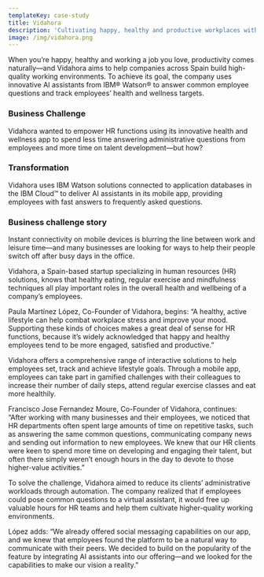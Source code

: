 ```yaml
---
templateKey: case-study
title: Vidahora
description: 'Cultivating happy, healthy and productive workplaces with AI-driven support'
image: /img/vidahora.png
---
```

When you’re happy, healthy and working a job you love, productivity comes naturally—and Vidahora aims to help companies across Spain build high-quality working environments. To achieve its goal, the company uses innovative AI assistants from IBM® Watson® to answer common employee questions and track employees’ health and wellness targets.

### Business Challenge

Vidahora wanted to empower HR functions using its innovative health and wellness app to spend less time answering administrative questions from employees and more time on talent development—but how?

### Transformation

Vidahora uses IBM Watson solutions connected to application databases in the IBM Cloud™ to deliver AI assistants in its mobile app, providing employees with fast answers to frequently asked questions.

### Business challenge story

Instant connectivity on mobile devices is blurring the line between work and leisure time—and many businesses are looking for ways to help their people switch off after busy days in the office.

Vidahora, a Spain-based startup specializing in human resources (HR) solutions, knows that healthy eating, regular exercise and mindfulness techniques all play important roles in the overall health and wellbeing of a company’s employees.

Paula Martínez López, Co-Founder of Vidahora, begins: “A healthy, active lifestyle can help combat workplace stress and improve your mood. Supporting these kinds of choices makes a great deal of sense for HR functions, because it’s widely acknowledged that happy and healthy employees tend to be more engaged, satisfied and productive.”

Vidahora offers a comprehensive range of interactive solutions to help employees set, track and achieve lifestyle goals. Through a mobile app, employees can take part in gamified challenges with their colleagues to increase their number of daily steps, attend regular exercise classes and eat more healthily.

Francisco Jose Fernandez Moure, Co-Founder of Vidahora, continues: “After working with many businesses and their employees, we noticed that HR departments often spent large amounts of time on repetitive tasks, such as answering the same common questions, communicating company news and sending out information to new employees. We knew that our HR clients were keen to spend more time on developing and engaging their talent, but often there simply weren’t enough hours in the day to devote to those higher-value activities.”

To solve the challenge, Vidahora aimed to reduce its clients’ administrative workloads through automation. The company realized that if employees could pose common questions to a virtual assistant, it would free up valuable hours for HR teams and help them cultivate higher-quality working environments.

López adds: “We already offered social messaging capabilities on our app, and we knew that employees found the platform to be a natural way to communicate with their peers. We decided to build on the popularity of the feature by integrating AI assistants into our offering—and we looked for the capabilities to make our vision a reality.”
